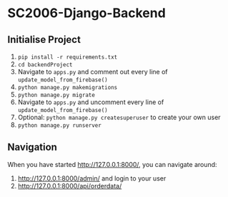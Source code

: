# SC2006-Django-Backend

## Initialise Project
1. `pip install -r requirements.txt`
2. `cd backendProject`
3. Navigate to `apps.py` and comment out every line of `update_model_from_firebase()`
4. `python manage.py makemigrations`
5. `python manage.py migrate`
6. Navigate to `apps.py` and uncomment every line of `update_model_from_firebase()`
7. Optional: `python manage.py createsuperuser` to create your own user
8. `python manage.py runserver`

## Navigation
When you have started http://127.0.0.1:8000/, you can navigate around:
1. http://127.0.0.1:8000/admin/ and login to your user
2. http://127.0.0.1:8000/api/orderdata/

